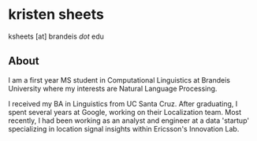 # kristen sheets

ksheets [at] brandeis *dot* edu

## About

I am a first year MS student in Computational Linguistics at Brandeis University where my interests are Natural Language Processing.

I received my BA in Linguistics from UC Santa Cruz. After graduating, I spent several years at Google, working on their Localization team. Most recently, I had been working as an analyst and engineer at a data 'startup' specializing in location signal insights within Ericsson's Innovation Lab. 

